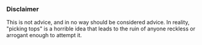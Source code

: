 ### Disclaimer

This is not advice, and in no way should be considered advice.  In reality, "picking tops" is a horrible idea that leads to the ruin of anyone reckless or arrogant enough to attempt it.